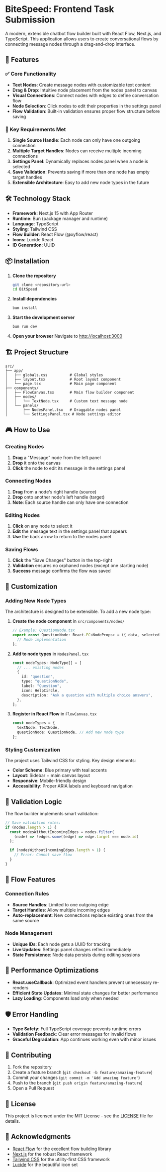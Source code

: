 # BiteSpeed: Frontend Task Submission

A modern, extensible chatbot flow builder built with React Flow, Next.js, and TypeScript. This application allows users to create conversational flows by connecting message nodes through a drag-and-drop interface.

## 🚀 Features

### ✅ Core Functionality

- **Text Nodes**: Create message nodes with customizable text content
- **Drag & Drop**: Intuitive node placement from the nodes panel to canvas
- **Visual Connections**: Connect nodes with edges to define conversation flow
- **Node Selection**: Click nodes to edit their properties in the settings panel
- **Flow Validation**: Built-in validation ensures proper flow structure before saving

### 🎯 Key Requirements Met

1. **Single Source Handle**: Each node can only have one outgoing connection
2. **Multiple Target Handles**: Nodes can receive multiple incoming connections
3. **Settings Panel**: Dynamically replaces nodes panel when a node is selected
4. **Save Validation**: Prevents saving if more than one node has empty target handles
5. **Extensible Architecture**: Easy to add new node types in the future

## 🛠️ Technology Stack

- **Framework**: Next.js 15 with App Router
- **Runtime**: Bun (package manager and runtime)
- **Language**: TypeScript
- **Styling**: Tailwind CSS
- **Flow Builder**: React Flow (@xyflow/react)
- **Icons**: Lucide React
- **ID Generation**: UUID

## 📦 Installation

1. **Clone the repository**

   ```bash
   git clone <repository-url>
   cd BitSpeed
   ```

2. **Install dependencies**

   ```bash
   bun install
   ```

3. **Start the development server**

   ```bash
   bun run dev
   ```

4. **Open your browser**
   Navigate to [http://localhost:3000](http://localhost:3000)

## 🏗️ Project Structure

```
src/
├── app/
│   ├── globals.css          # Global styles
│   ├── layout.tsx           # Root layout component
│   └── page.tsx             # Main page component
├── components/
│   ├── FlowCanvas.tsx       # Main flow builder component
│   ├── nodes/
│   │   └── TextNode.tsx     # Custom text message node
│   └── panels/
│       ├── NodesPanel.tsx   # Draggable nodes panel
│       └── SettingsPanel.tsx # Node settings editor
```

## 🎮 How to Use

### Creating Nodes

1. **Drag** a "Message" node from the left panel
2. **Drop** it onto the canvas
3. **Click** the node to edit its message in the settings panel

### Connecting Nodes

1. **Drag** from a node's right handle (source)
2. **Drop** onto another node's left handle (target)
3. **Note**: Each source handle can only have one connection

### Editing Nodes

1. **Click** on any node to select it
2. **Edit** the message text in the settings panel that appears
3. **Use** the back arrow to return to the nodes panel

### Saving Flows

1. **Click** the "Save Changes" button in the top-right
2. **Validation** ensures no orphaned nodes (except one starting node)
3. **Success** message confirms the flow was saved

## 🔧 Customization

### Adding New Node Types

The architecture is designed to be extensible. To add a new node type:

1. **Create the node component** in `src/components/nodes/`

   ```typescript
   // Example: QuestionNode.tsx
   export const QuestionNode: React.FC<NodeProps> = ({ data, selected }) => {
     // Node implementation
   };
   ```

2. **Add to node types** in `NodesPanel.tsx`

   ```typescript
   const nodeTypes: NodeType[] = [
     // ... existing nodes
     {
       id: "question",
       type: "questionNode",
       label: "Question",
       icon: HelpCircle,
       description: "Ask a question with multiple choice answers",
     },
   ];
   ```

3. **Register in React Flow** in `FlowCanvas.tsx`
   ```typescript
   const nodeTypes = {
     textNode: TextNode,
     questionNode: QuestionNode, // Add new node type
   };
   ```

### Styling Customization

The project uses Tailwind CSS for styling. Key design elements:

- **Color Scheme**: Blue primary with teal accents
- **Layout**: Sidebar + main canvas layout
- **Responsive**: Mobile-friendly design
- **Accessibility**: Proper ARIA labels and keyboard navigation

## 🧪 Validation Logic

The flow builder implements smart validation:

```typescript
// Save validation rules:
if (nodes.length > 1) {
  const nodesWithoutIncomingEdges = nodes.filter(
    (node) => !edges.some((edge) => edge.target === node.id)
  );

  if (nodesWithoutIncomingEdges.length > 1) {
    // Error: Cannot save flow
  }
}
```

## 🔄 Flow Features

### Connection Rules

- **Source Handles**: Limited to one outgoing edge
- **Target Handles**: Allow multiple incoming edges
- **Auto-replacement**: New connections replace existing ones from the same source

### Node Management

- **Unique IDs**: Each node gets a UUID for tracking
- **Live Updates**: Settings panel changes reflect immediately
- **State Persistence**: Node data persists during editing sessions

## 🚀 Performance Optimizations

- **React.useCallback**: Optimized event handlers prevent unnecessary re-renders
- **Efficient State Updates**: Minimal state changes for better performance
- **Lazy Loading**: Components load only when needed

## 🛡️ Error Handling

- **Type Safety**: Full TypeScript coverage prevents runtime errors
- **Validation Feedback**: Clear error messages for invalid flows
- **Graceful Degradation**: App continues working even with minor issues

## 🤝 Contributing

1. Fork the repository
2. Create a feature branch (`git checkout -b feature/amazing-feature`)
3. Commit your changes (`git commit -m 'Add amazing feature'`)
4. Push to the branch (`git push origin feature/amazing-feature`)
5. Open a Pull Request

## 📄 License

This project is licensed under the MIT License - see the [LICENSE](LICENSE) file for details.

## 🙏 Acknowledgments

- [React Flow](https://reactflow.dev/) for the excellent flow building library
- [Next.js](https://nextjs.org/) for the robust React framework
- [Tailwind CSS](https://tailwindcss.com/) for the utility-first CSS framework
- [Lucide](https://lucide.dev/) for the beautiful icon set
